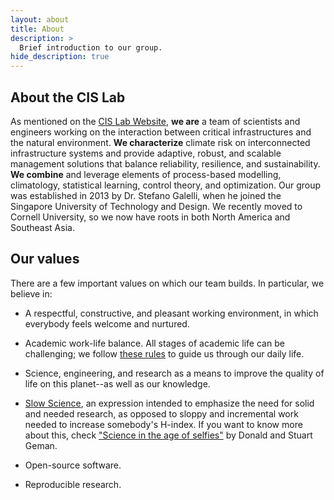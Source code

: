 ```yaml
---
layout: about
title: About
description: >
  Brief introduction to our group.
hide_description: true
---
```


## About the CIS Lab

As mentioned on the [CIS Lab Website](https://galelli.cee.cornell.edu), **we are** a team of scientists and engineers working on the interaction between critical infrastructures and the natural environment. **We characterize** climate risk on interconnected infrastructure systems and provide adaptive, robust, and scalable management solutions that balance reliability, resilience, and sustainability. **We combine** and leverage elements of process-based modelling, climatology, statistical learning, control theory, and optimization. Our group was established in 2013 by Dr. Stefano Galelli, when he joined the Singapore University of Technology and Design. We recently moved to Cornell University, so we now have roots in both North America and Southeast Asia.

## Our values

There are a few important values on which our team builds. In particular, we believe in:

- A respectful, constructive, and pleasant working environment, in which everybody feels welcome and nurtured.

- Academic work-life balance. All stages of academic life can be challenging; we follow [these rules](https://www.ncbi.nlm.nih.gov/pmc/articles/PMC8282063/) to guide us through our daily life. 

- Science, engineering, and research as a means to improve the quality of life on this planet--as well as our knowledge.

- [Slow Science](https://compsci.science/slowscience), an expression intended to emphasize the need for solid and needed research, as opposed to sloppy and incremental work needed to increase somebody's H-index. If you want to know more about this, check ["Science in the age of selfies"](https://www.pnas.org/doi/full/10.1073/pnas.1609793113) by Donald and Stuart Geman. 

- Open-source software. 

- Reproducible research.

